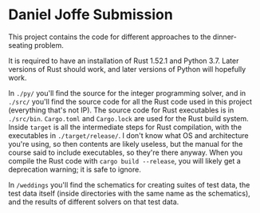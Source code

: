 # Daniel Joffe Submission

This project contains the code for different approaches to the dinner-seating problem.

It is required to have an installation of Rust 1.52.1 and Python 3.7. Later versions of Rust should work, and later versions of Python will hopefully work.

In `./py/` you'll find the source for the integer programming solver, and in `./src/` you'll find the source code for all the Rust code used in this project (everything that's not IP). The source code for Rust executables is in `./src/bin`. `Cargo.toml` and `Cargo.lock` are used for the Rust build system. Inside `target` is all the intermediate steps for Rust compilation, with the executables in `./target/release/`. I don't know what OS and architecture you're using, so then contents are likely useless, but the manual for the course said to include executables, so they're there anyway. When you compile the Rust code with `cargo build --release`, you will likely get a deprecation warning; it is safe to ignore.


In `/weddings` you'll find the schematics for creating suites of test data, the test data itself (inside directories with the same name as the schematics), and the results of different solvers on that test data.
